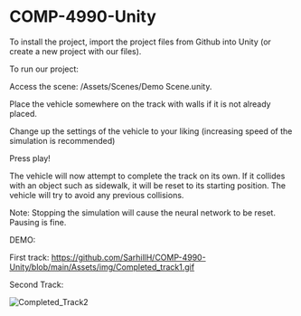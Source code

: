 # COMP-4990-Unity
To install the project, import the project files from Github into Unity (or create a new project with our files). 

To run our project: 

Access the scene: /Assets/Scenes/Demo Scene.unity.  

Place the vehicle somewhere on the track with walls if it is not already placed. 

Change up the settings of the vehicle to your liking (increasing speed of the simulation is recommended) 

Press play! 

The vehicle will now attempt to complete the track on its own. If it collides with an object such as sidewalk, it will be reset to its starting position. The vehicle will try to avoid any previous collisions. 

Note: Stopping the simulation will cause the neural network to be reset. Pausing is fine.

DEMO:

First track:
https://github.com/SarhillH/COMP-4990-Unity/blob/main/Assets/img/Completed_track1.gif

Second Track:


![Completed_Track2](https://user-images.githubusercontent.com/57197455/148327990-81d32373-d1eb-497a-a4b2-409c5eda18e2.gif)
